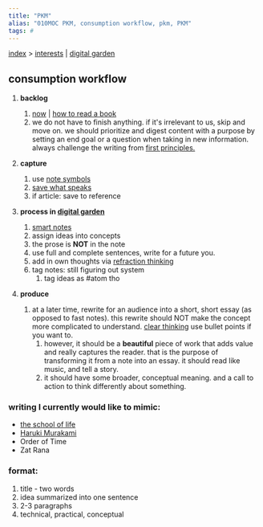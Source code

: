 ```yaml
---
title: "PKM"
alias: "010MOC PKM, consumption workflow, pkm, PKM"
tags: #
---
```

[index](/.md)  > [interests](1-interests.md) | [digital garden](digital-garden.md)

## consumption workflow
1. **backlog**
	1. [now](now.md) | [how to read a book](books/how-to-read-a-book.md)
	2. we do not have to finish anything. if it's irrelevant to us, skip and move on. we should prioritize and digest content with a purpose by setting an end goal or a question when taking in new information. always challenge the writing from [first principles.](first-principles-thinking.md)

2. **capture**
	1. use [note symbols](note-symbols.md)
	2. [save what speaks](save-what-speaks.md)
	3. if article: save to reference
3. **process in [digital garden](digital-garden.md)**
	1. [smart notes](smart-notes.md)
	2. assign ideas into concepts
	3. the prose is **NOT** in the note
	4. use full and complete sentences, write for a future you.
	5. add in own thoughts via [refraction thinking](refraction-thinking.md)
	6. tag notes: still figuring out system
		1. tag ideas as #atom tho
4. **produce**
	1. at a later time, rewrite for an audience into a short, short essay (as opposed to fast notes). this rewrite should NOT make the concept more complicated to understand. [clear thinking](clear-thinking.md) use bullet points if you want to.
		1. however, it should be a **beautiful** piece of work that adds value and really captures the reader. that is the purpose of transforming it from a note into an essay. it should read like music, and tell a story.
		2. it should have some broader, conceptual meaning. and a call to action to think differently about something. 
	

### writing I currently would like to mimic:
- [the school of life](the-school-of-life.md)
- [Haruki Murakami](haruki-murakami.md)
- Order of Time
- Zat Rana

### format:
1. title - two words
2. idea summarized into one sentence
3. 2-3 paragraphs 
4. technical, practical, conceptual